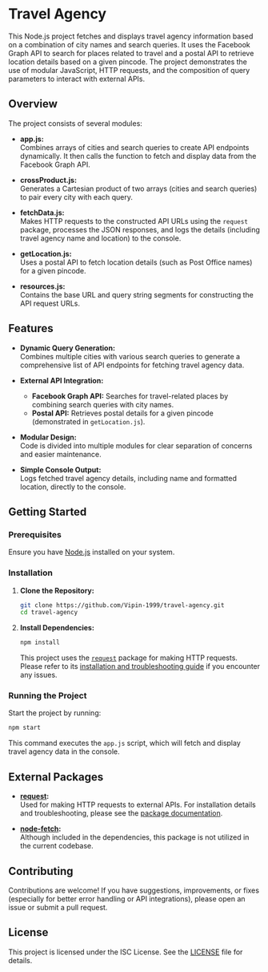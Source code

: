 # Travel Agency

This Node.js project fetches and displays travel agency information based on a combination of city names and search queries. It uses the Facebook Graph API to search for places related to travel and a postal API to retrieve location details based on a given pincode. The project demonstrates the use of modular JavaScript, HTTP requests, and the composition of query parameters to interact with external APIs.

## Overview

The project consists of several modules:

- **app.js:**  
  Combines arrays of cities and search queries to create API endpoints dynamically. It then calls the function to fetch and display data from the Facebook Graph API.

- **crossProduct.js:**  
  Generates a Cartesian product of two arrays (cities and search queries) to pair every city with each query.

- **fetchData.js:**  
  Makes HTTP requests to the constructed API URLs using the `request` package, processes the JSON responses, and logs the details (including travel agency name and location) to the console.

- **getLocation.js:**  
  Uses a postal API to fetch location details (such as Post Office names) for a given pincode.

- **resources.js:**  
  Contains the base URL and query string segments for constructing the API request URLs.

## Features

- **Dynamic Query Generation:**  
  Combines multiple cities with various search queries to generate a comprehensive list of API endpoints for fetching travel agency data.

- **External API Integration:**  
  - **Facebook Graph API:** Searches for travel-related places by combining search queries with city names.
  - **Postal API:** Retrieves postal details for a given pincode (demonstrated in `getLocation.js`).

- **Modular Design:**  
  Code is divided into multiple modules for clear separation of concerns and easier maintenance.

- **Simple Console Output:**  
  Logs fetched travel agency details, including name and formatted location, directly to the console.

## Getting Started

### Prerequisites

Ensure you have [Node.js](https://nodejs.org/en/download/) installed on your system.

### Installation

1. **Clone the Repository:**
   ```bash
   git clone https://github.com/Vipin-1999/travel-agency.git
   cd travel-agency
   ```

2. **Install Dependencies:**
   ```bash
   npm install
   ```
   This project uses the [`request`](https://www.npmjs.com/package/request) package for making HTTP requests. Please refer to its [installation and troubleshooting guide](https://www.npmjs.com/package/request) if you encounter any issues.

### Running the Project

Start the project by running:
```bash
npm start
```
This command executes the `app.js` script, which will fetch and display travel agency data in the console.

## External Packages

- **[request](https://www.npmjs.com/package/request):**  
  Used for making HTTP requests to external APIs. For installation details and troubleshooting, please see the [package documentation](https://www.npmjs.com/package/request).

- **[node-fetch](https://www.npmjs.com/package/node-fetch):**  
  Although included in the dependencies, this package is not utilized in the current codebase.

## Contributing

Contributions are welcome! If you have suggestions, improvements, or fixes (especially for better error handling or API integrations), please open an issue or submit a pull request.

## License

This project is licensed under the ISC License. See the [LICENSE](LICENSE) file for details.
